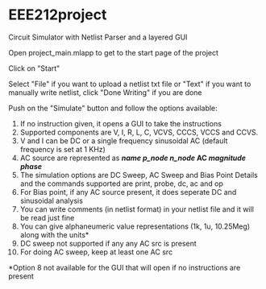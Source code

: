 # EEE212project
Circuit Simulator with Netlist Parser and a layered GUI

Open project_main.mlapp to get to the start page of the project

Click on "Start"

Select "File" if you want to upload a netlist txt file or "Text" if you want to manually write netlist, click "Done Writing" if you are done

Push on the "Simulate" button and follow the options available:

1. If no instruction given, it opens a GUI to take the instructions
2. Supported components are V, I, R, L, C, VCVS, CCCS, VCCS and CCVS.
3. V and I can be DC or a single frequency sinusoidal AC (default frequency is set at 1 KHz)
4. AC source are represented as <b><i>name</i> <i>p_node</i> <i>n_node</i> AC <i>magnitude</i> <i>phase</i></b>
5. The simulation options are DC Sweep, AC Sweep and Bias Point Details and the commands supported are print, probe, dc, ac and op
6. For Bias point, if any AC source present, it does seperate DC and sinusoidal analysis
7. You can write comments (in netlist format) in your netlist file and it will be read just fine  
8. You can give alphaneumeric value representations (1k, 1u, 10.25Meg) along with the units*
9. DC sweep not supported if any any AC src is present
10. For doing AC sweep, keep at least one AC src
  
*Option 8 not available for the GUI that will open if no instructions are present
